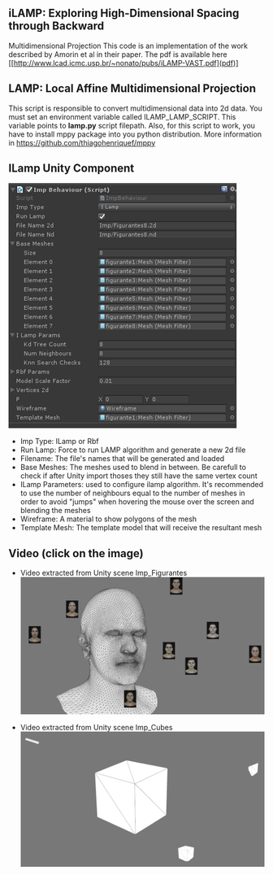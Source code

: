 ## iLAMP: Exploring High-Dimensional Spacing through Backward
Multidimensional Projection
This code is an implementation of the work described by Amorin et al in their paper. The pdf is available here [[http://www.lcad.icmc.usp.br/~nonato/pubs/iLAMP-VAST.pdf](pdf)]

## LAMP: Local Affine Multidimensional Projection
This script is responsible to convert multidimensional data into 2d data.
You must set an environment variable called ILAMP_LAMP_SCRIPT. This variable points to **lamp.py** script filepath.
Also, for this script to work, you have to install mppy package into you python distribution. More information in https://github.com/thiagohenriquef/mppy

## ILamp Unity Component

![Unity Component](https://github.com/diegomazala/ilamp/blob/master/doc/imp_unity_behaviour.png?raw=true)

* Imp Type: ILamp or Rbf
* Run Lamp: Force to run LAMP algorithm and generate a new 2d file
* Filename: The file's names that will be generated and loaded
* Base Meshes: The meshes used to blend in between. Be carefull to check if after Unity import thoses they still have the same vertex count
* ILamp Parameters: used to configure ilamp algorithm. It's recommended to use the number of neighbours equal to the number of meshes in order to avoid "jumps" when hovering the mouse over the screen and blending the meshes
* Wireframe: A material to show polygons of the mesh
* Template Mesh: The template model that will receive the resultant mesh

## Video (click on the image)

* Video extracted from Unity scene Imp_Figurantes
[![Video](https://github.com/diegomazala/ilamp/blob/master/doc/ilamp_video_frame.png?raw=true)](https://vimeo.com/281491144)

* Video extracted from Unity scene Imp_Cubes 
[![Video](https://github.com/diegomazala/ilamp/blob/master/doc/ilamp_cubes_video_frame.png?raw=true)](https://github.com/diegomazala/ilamp/blob/master/doc/imp_cube.mp4?raw=true)


